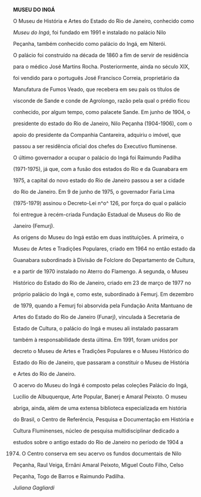 **MUSEU DO INGÁ**



O Museu de História e Artes do Estado do Rio de Janeiro, conhecido como

*Museu do Ingá*, foi fundado em 1991 e instalado no palácio Nilo

Peçanha, também conhecido como palácio do Ingá, em Niterói.



O palácio foi construído na década de 1860 a fim de servir de residência

para o médico José Martins Rocha. Posteriormente, ainda no século XIX,

foi vendido para o português José Francisco Correia, proprietário da

Manufatura de Fumos Veado, que recebera em seu país os títulos de

visconde de Sande e conde de Agrolongo, razão pela qual o prédio ficou

conhecido, por algum tempo, como palacete Sande. Em junho de 1904, o

presidente do estado do Rio de Janeiro, Nilo Peçanha (1904-1906), com o

apoio do presidente da Companhia Cantareira, adquiriu o imóvel, que

passou a ser residência oficial dos chefes do Executivo fluminense.



O último governador a ocupar o palácio do Ingá foi Raimundo Padilha

(1971-1975), já que, com a fusão dos estados do Rio e da Guanabara em

1975, a capital do novo estado do Rio de Janeiro passou a ser a cidade

do Rio de Janeiro. Em 9 de junho de 1975, o governador Faria Lima

(1975-1979) assinou o Decreto-Lei n^o^ 126, por força do qual o palácio

foi entregue à recém-criada Fundação Estadual de Museus do Rio de

Janeiro (Femurj).



As origens do Museu do Ingá estão em duas instituições. A primeira, o

Museu de Artes e Tradições Populares, criado em 1964 no então estado da

Guanabara subordinado à Divisão de Folclore do Departamento de Cultura,

e a partir de 1970 instalado no Aterro do Flamengo. A segunda, o Museu

Histórico do Estado do Rio de Janeiro, criado em 23 de março de 1977 no

próprio palácio do Ingá e, como este, subordinado à Femurj. Em dezembro

de 1979, quando a Femurj foi absorvida pela Fundação Anita Mantuano de

Artes do Estado do Rio de Janeiro (Funarj), vinculada à Secretaria de

Estado de Cultura, o palácio do Ingá e museu ali instalado passaram

também à responsabilidade desta última. Em 1991, foram unidos por

decreto o Museu de Artes e Tradições Populares e o Museu Histórico do

Estado do Rio de Janeiro, que passaram a constituir o Museu de História

e Artes do Rio de Janeiro.



O acervo do Museu do Ingá é composto pelas coleções Palácio do Ingá,

Lucílio de Albuquerque, Arte Popular, Banerj e Amaral Peixoto. O museu

abriga, ainda, além de uma extensa biblioteca especializada em história

do Brasil, o Centro de Referência, Pesquisa e Documentação em História e

Cultura Fluminenses, núcleo de pesquisa multidisciplinar dedicado a

estudos sobre o antigo estado do Rio de Janeiro no período de 1904 a

1974. O Centro conserva em seu acervo os fundos documentais de Nilo

Peçanha, Raul Veiga, Ernâni Amaral Peixoto, Miguel Couto Filho, Celso

Peçanha, Togo de Barros e Raimundo Padilha.



*Juliana Gagliardi*



